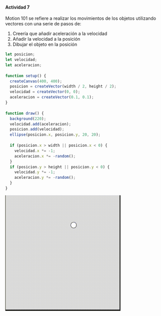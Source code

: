 #### Actividad 7

Motion 101 se refiere a realizar los movimientos de los objetos utilizando vectores con una serie de pasos de: 
1. Creería que añadir aceleración a la velocidad
2. Añadir la velocidad a la posición
3. Dibujar el objeto en la posición


```js
let posicion;
let velocidad;
let aceleracion;

function setup() {
  createCanvas(400, 400);
  posicion = createVector(width / 2, height / 2);
  velocidad = createVector(0, 0);
  aceleracion = createVector(0.1, 0.1);
}

function draw() {
  background(220);
  velocidad.add(aceleracion);
  posicion.add(velocidad);
  ellipse(posicion.x, posicion.y, 20, 20);
  
  if (posicion.x > width || posicion.x < 0) {
    velocidad.x *= -1;
    aceleracion.x *= -random();
  }
  if (posicion.y > height || posicion.y < 0) {
    velocidad.y *= -1;
    aceleracion.y *= -random();
  }
}
```
![Resultado](../../../../assets/unit2/act7_resultado.gif)